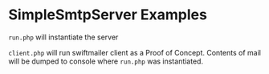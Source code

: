 # SimpleSmtpServer Examples

`run.php` will instantiate the server

`client.php` will run swiftmailer client as a Proof of Concept.  Contents of mail will be dumped to console where `run.php` was instantiated.
